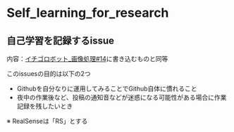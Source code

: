 # Self_learning_for_research
## 自己学習を記録するissue
内容：[イチゴロボット_画像処理#14](https://github.com/syasukawa/iagrirob/issues/14)に書き込むものと同等

このissuesの目的は以下の2つ
- Githubを自分なりに運用してみることでGithub自体に慣れること
- 夜中の作業後など、投稿の通知音などが迷惑になる可能性がある場合に作業記録を残したいとき

※ RealSenseは「RS」とする
